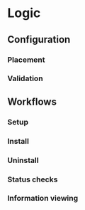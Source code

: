 # Logic

## Configuration 

### Placement

### Validation

## Workflows

### Setup

### Install

### Uninstall

### Status checks

### Information viewing
